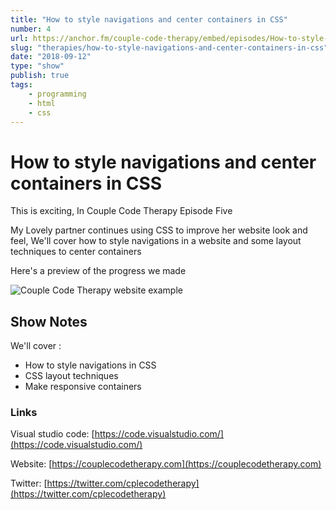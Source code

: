 ```yaml
---
title: "How to style navigations and center containers in CSS"
number: 4
url: https://anchor.fm/couple-code-therapy/embed/episodes/How-to-style-navigations-and-center-containers-in-CSS-e26q0d
slug: "therapies/how-to-style-navigations-and-center-containers-in-css"
date: "2018-09-12"
type: "show"
publish: true
tags:
    - programming
    - html
    - css
---
```


# How to style navigations and center containers in CSS

This is exciting, In Couple Code Therapy Episode Five

My Lovely partner continues using CSS to improve her website look and feel, We'll cover how to style navigations in a website and some layout techniques to center containers

Here's a preview of the progress we made 

![Couple Code Therapy website example](https://pbs.twimg.com/media/Dmwmtj0XcAAd-tt.jpg:large)

## Show Notes

We'll cover :

- How to style navigations in CSS
- CSS layout techniques
- Make responsive containers

### Links
 
Visual studio code: [https://code.visualstudio.com/](https://code.visualstudio.com/)

Website: [https://couplecodetherapy.com](https://couplecodetherapy.com)

Twitter: [https://twitter.com/cplecodetherapy](https://twitter.com/cplecodetherapy)

